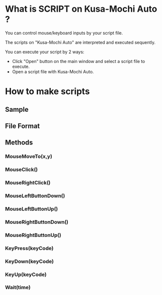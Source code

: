 # What is SCRIPT on Kusa-Mochi Auto ?

You can control mouse/keyboard inputs by your script file.

The scripts on "Kusa-Mochi Auto" are interpreted and executed sequently.

You can execute your script by 2 ways:

- Click "Open" button on the main window and select a script file to execute.
- Open a script file with Kusa-Mochi Auto.

# How to make scripts

## Sample

## File Format

## Methods

### MouseMoveTo(x,y)

### MouseClick()

### MouseRightClick()

### MouseLeftButtonDown()

### MouseLeftButtonUp()

### MouseRightButtonDown()

### MouseRightButtonUp()

### KeyPress(keyCode)

### KeyDown(keyCode)

### KeyUp(keyCode)

### Wait(time)
